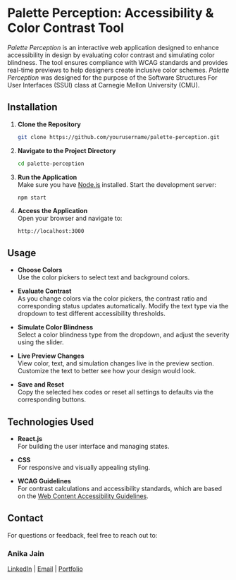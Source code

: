 # Palette Perception: Accessibility & Color Contrast Tool

*Palette Perception* is an interactive web application designed to enhance accessibility in design by evaluating color contrast and simulating color blindness. The tool ensures compliance with WCAG standards and provides real-time previews to help designers create inclusive color schemes. *Palette Perception* was designed for the purpose of the Software Structures For User Interfaces (SSUI) class at Carnegie Mellon University (CMU).


## Installation

1. **Clone the Repository**  
   ```bash
   git clone https://github.com/yourusername/palette-perception.git
   ```
   
2. **Navigate to the Project Directory**  
   ```bash
   cd palette-perception
   ```

4. **Run the Application**  
   Make sure you have [Node.js](https://nodejs.org/) installed. Start the development server:  
   ```bash
   npm start
   ```

5. **Access the Application**  
   Open your browser and navigate to:  
   ```
   http://localhost:3000
   ```

## Usage

- **Choose Colors**  
  Use the color pickers to select text and background colors.
  
- **Evaluate Contrast**  
  As you change colors via the color pickers, the contrast ratio and corresponding status updates automatically. Modify the text type via the dropdown to test different accessibility thresholds.

- **Simulate Color Blindness**  
  Select a color blindness type from the dropdown, and adjust the severity using the slider.

- **Live Preview Changes**  
  View color, text, and simulation changes live in the preview section. Customize the text to better see how your design would look.

- **Save and Reset**  
  Copy the selected hex codes or reset all settings to defaults via the corresponding buttons.

## Technologies Used

- **React.js**  
  For building the user interface and managing states.

- **CSS**  
  For responsive and visually appealing styling.

- **WCAG Guidelines**  
  For contrast calculations and accessibility standards, which are based on the [Web Content Accessibility Guidelines](https://www.w3.org/WAI/standards-guidelines/wcag/).

## Contact

For questions or feedback, feel free to reach out to:  
### Anika Jain
[LinkedIn](https://www.linkedin.com/in/anikaj2/) | [Email](anikajai@andrew.cmu.edu) | [Portfolio](https://anikaj2.notion.site/)
